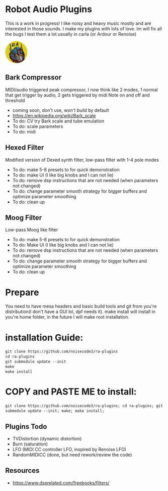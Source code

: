 # Robot Audio Plugins
This is a work in progress! I like noisy and heavy music mostly and are interested in those sounds. I make my plugins with lots of love.
Im will fix all the bugs I test them a lot usually in carla (or Ardour or Renoise)

![screenshot](https://raw.githubusercontent.com/noisecode3/ra-plugins/main/extra/RobotAudioLogoTransparent.png "Beta Logo")

## Bark Compressor
MIDI/audio triggered peak compressor, I now think like 2 modes, 1 normal that get trigger by audio, 2 gets triggered by midi Note on and off and threshold

 - coming soon, don't use, won't build by default
 - https://en.wikipedia.org/wiki/Bark_scale
 - To do: CV try Bark scale and tube emulation
 - To do: scale parameters
 - To do: midi

## Hexed Filter
Modified version of Dexed synth filter, low-pass filter with 1-4 pole modes

 - To do: make 5-8 presets to for quick demonstration
 - To do: make UI (I like big knobs and I can not lie)
 - To do: remove dsp instructions that are not needed (when parameters not changed)
 - To do: change parameter smooth strategy for bigger buffers and optimize parameter smoothing
 - To do: clean up

## Moog Filter
Low-pass Moog like filter

 - To do: make 5-8 presets to for quick demonstration
 - To do: Make UI (I like big knobs and I can not lie)
 - To do: remove dsp instructions that are not needed (when parameters not changed)
 - To do: change parameter smooth strategy for bigger buffers and optimize parameter smoothing
 - To do: clean up


# Prepare
You need to have mesa headers and basic build tools and git from you're distribution(I don't have a GUI lol, dpf needs it).
make install will install in you're home folder, in the future I will make root installation.

installation Guide:
=============

    git clone https://github.com/noisecode3/ra-plugins
    cd ra-plugins
    git submodule update --init
    make
    make install

COPY and PASTE ME to install:
=============

    git clone https://github.com/noisecode3/ra-plugins; cd ra-plugins; git submodule update --init; make; make install;

## Plugins Todo
 - TVDistortion (dynamic distortion)
 - Burn (saturation)
 - LFO (MIDI CC controller LFO, inspired by Renoise LFO)
 - RandomMIDICC (done, but need rework/review the code)

## Resources
 - https://www.dsprelated.com/freebooks/filters/